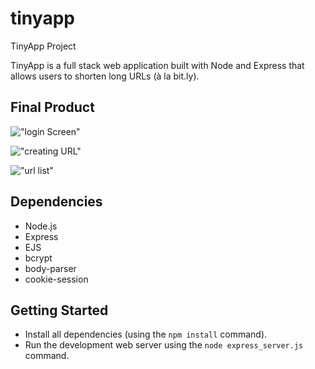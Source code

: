 # tinyapp
TinyApp Project

TinyApp is a full stack web application built with Node and Express that allows users to shorten long URLs (à la bit.ly).

## Final Product

!["login Screen"](https://github.com/Shinsensakana/tinyapp/blob/master/docs/login_page.png)

!["creating URL"](https://github.com/Shinsensakana/tinyapp/blob/master/docs/create_tinyURL.png)

!["url list"](https://github.com/Shinsensakana/tinyapp/blob/master/docs/urllist.png)
## Dependencies

- Node.js
- Express
- EJS
- bcrypt
- body-parser
- cookie-session

## Getting Started

- Install all dependencies (using the `npm install` command).
- Run the development web server using the `node express_server.js` command.
